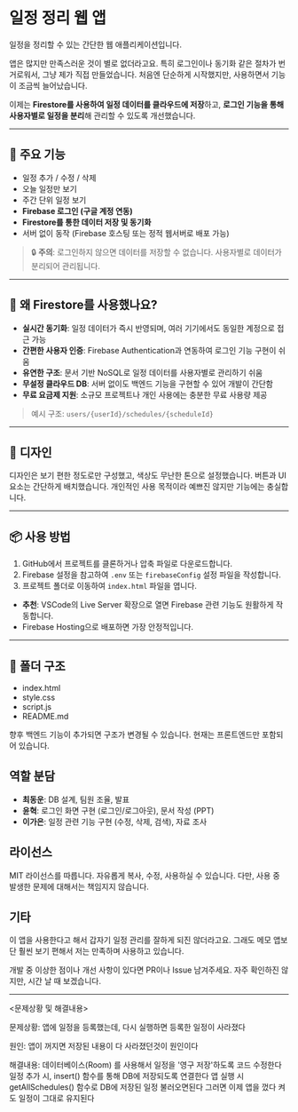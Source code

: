 # 일정 정리 웹 앱

일정을 정리할 수 있는 간단한 웹 애플리케이션입니다.

앱은 많지만 만족스러운 것이 별로 없더라고요. 특히 로그인이나 동기화 같은 절차가 번거로워서, 그냥 제가 직접 만들었습니다. 처음엔 단순하게 시작했지만, 사용하면서 기능이 조금씩 늘어났습니다.

이제는 **Firestore를 사용하여 일정 데이터를 클라우드에 저장**하고, **로그인 기능을 통해 사용자별로 일정을 분리**해 관리할 수 있도록 개선했습니다.

---

## 🔧 주요 기능

- 일정 추가 / 수정 / 삭제  
- 오늘 일정만 보기  
- 주간 단위 일정 보기  
- **Firebase 로그인 (구글 계정 연동)**  
- **Firestore를 통한 데이터 저장 및 동기화**  
- 서버 없이 동작 (Firebase 호스팅 또는 정적 웹서버로 배포 가능)

> 🔒 **주의**: 로그인하지 않으면 데이터를 저장할 수 없습니다. 사용자별로 데이터가 분리되어 관리됩니다.

---

## 🧠 왜 Firestore를 사용했나요?

- **실시간 동기화**: 일정 데이터가 즉시 반영되며, 여러 기기에서도 동일한 계정으로 접근 가능  
- **간편한 사용자 인증**: Firebase Authentication과 연동하여 로그인 기능 구현이 쉬움  
- **유연한 구조**: 문서 기반 NoSQL로 일정 데이터를 사용자별로 관리하기 쉬움  
- **무설정 클라우드 DB**: 서버 없이도 백엔드 기능을 구현할 수 있어 개발이 간단함  
- **무료 요금제 지원**: 소규모 프로젝트나 개인 사용에는 충분한 무료 사용량 제공

> 예시 구조: `users/{userId}/schedules/{scheduleId}`

---

## 🎨 디자인

디자인은 보기 편한 정도로만 구성했고, 색상도 무난한 톤으로 설정했습니다. 버튼과 UI 요소는 간단하게 배치했습니다. 개인적인 사용 목적이라 예쁘진 않지만 기능에는 충실합니다.

---

## 📦 사용 방법

1. GitHub에서 프로젝트를 클론하거나 압축 파일로 다운로드합니다.
2. Firebase 설정을 참고하여 `.env` 또는 `firebaseConfig` 설정 파일을 작성합니다.
3. 프로젝트 폴더로 이동하여 `index.html` 파일을 엽니다.

- **추천**: VSCode의 Live Server 확장으로 열면 Firebase 관련 기능도 원활하게 작동합니다.
- Firebase Hosting으로 배포하면 가장 안정적입니다.

---

## 📁 폴더 구조

- index.html
- style.css
- script.js
- README.md

향후 백엔드 기능이 추가되면 구조가 변경될 수 있습니다. 현재는 프론트엔드만 포함되어 있습니다.

## 역할 분담

- **최동운**: DB 설계, 팀원 조율, 발표  
- **윤혁**: 로그인 화면 구현 (로그인/로그아웃), 문서 작성 (PPT)  
- **이가은**: 일정 관련 기능 구현 (수정, 삭제, 검색), 자료 조사  

## 라이선스

MIT 라이선스를 따릅니다. 자유롭게 복사, 수정, 사용하실 수 있습니다. 다만, 사용 중 발생한 문제에 대해서는 책임지지 않습니다.

## 기타

이 앱을 사용한다고 해서 갑자기 일정 관리를 잘하게 되진 않더라고요. 그래도 메모 앱보단 훨씬 보기 편해서 저는 만족하며 사용하고 있습니다.

개발 중 이상한 점이나 개선 사항이 있다면 PR이나 Issue 남겨주세요. 자주 확인하진 않지만, 시간 날 때 보겠습니다.

-------------------------------------------------------------------------------------------------------------------------------------

<문제상황 및 해결내용>

문제상황: 앱에 일정을 등록했는데, 다시 실행하면 등록한 일정이 사라졌다

원인: 앱이 꺼지면 저장된 내용이 다 사라졌던것이 원인이다
               
해결내용:  데이터베이스(Room) 를 사용해서 일정을 '영구 저장'하도록 코드 수정한다
               일정 추가 시, insert() 함수를 통해 DB에 저장되도록 연결한다
                앱 실행 시 getAllSchedules() 함수로 DB에 저장된 일정 불러오면된다
             그러면 이제 앱을 껐다 켜도 일정이 그대로 유지된다
